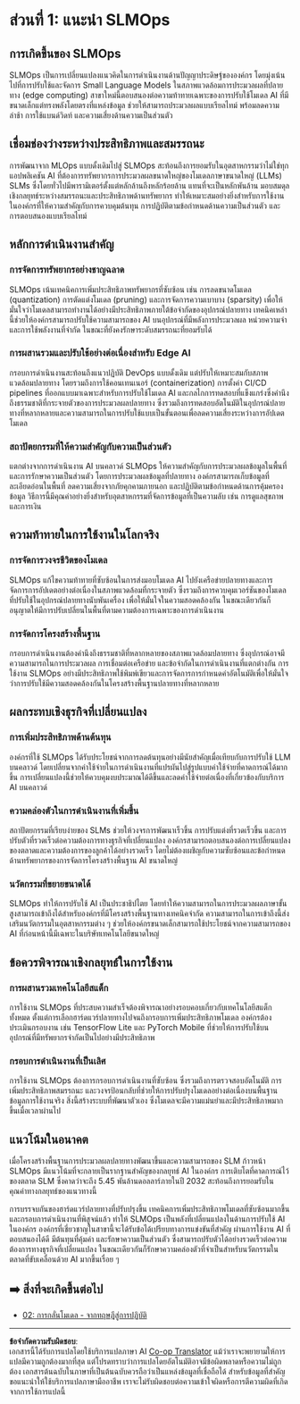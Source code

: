 <!--
CO_OP_TRANSLATOR_METADATA:
{
  "original_hash": "3d1708c413d3ea9ffcfb6f73ade3a07b",
  "translation_date": "2025-09-18T08:09:08+00:00",
  "source_file": "Module05/01.IntroduceSLMOps.md",
  "language_code": "th"
}
-->
# ส่วนที่ 1: แนะนำ SLMOps

## การเกิดขึ้นของ SLMOps

SLMOps เป็นการเปลี่ยนแปลงแนวคิดในการดำเนินงานด้านปัญญาประดิษฐ์ขององค์กร โดยมุ่งเน้นไปที่การปรับใช้และจัดการ Small Language Models ในสภาพแวดล้อมการประมวลผลที่ปลายทาง (edge computing) สาขาใหม่นี้ตอบสนองต่อความท้าทายเฉพาะของการปรับใช้โมเดล AI ที่มีขนาดเล็กแต่ทรงพลังโดยตรงที่แหล่งข้อมูล ช่วยให้สามารถประมวลผลแบบเรียลไทม์ พร้อมลดความล่าช้า การใช้แบนด์วิดท์ และความเสี่ยงด้านความเป็นส่วนตัว

## เชื่อมช่องว่างระหว่างประสิทธิภาพและสมรรถนะ

การพัฒนาจาก MLOps แบบดั้งเดิมไปสู่ SLMOps สะท้อนถึงการยอมรับในอุตสาหกรรมว่าไม่ใช่ทุกแอปพลิเคชัน AI ที่ต้องการทรัพยากรการประมวลผลขนาดใหญ่ของโมเดลภาษาขนาดใหญ่ (LLMs) SLMs ซึ่งโดยทั่วไปมีพารามิเตอร์ตั้งแต่หลักล้านถึงหลักร้อยล้าน แทนที่จะเป็นหลักพันล้าน มอบสมดุลเชิงกลยุทธ์ระหว่างสมรรถนะและประสิทธิภาพด้านทรัพยากร ทำให้เหมาะสมอย่างยิ่งสำหรับการใช้งานในองค์กรที่ให้ความสำคัญกับการควบคุมต้นทุน การปฏิบัติตามข้อกำหนดด้านความเป็นส่วนตัว และการตอบสนองแบบเรียลไทม์

## หลักการดำเนินงานสำคัญ

### การจัดการทรัพยากรอย่างชาญฉลาด

SLMOps เน้นเทคนิคการเพิ่มประสิทธิภาพทรัพยากรที่ซับซ้อน เช่น การลดขนาดโมเดล (quantization) การตัดแต่งโมเดล (pruning) และการจัดการความเบาบาง (sparsity) เพื่อให้มั่นใจว่าโมเดลสามารถทำงานได้อย่างมีประสิทธิภาพภายใต้ข้อจำกัดของอุปกรณ์ปลายทาง เทคนิคเหล่านี้ช่วยให้องค์กรสามารถปรับใช้ความสามารถของ AI บนอุปกรณ์ที่มีพลังการประมวลผล หน่วยความจำ และการใช้พลังงานที่จำกัด ในขณะที่ยังคงรักษาระดับสมรรถนะที่ยอมรับได้

### การผสานรวมและปรับใช้อย่างต่อเนื่องสำหรับ Edge AI

กรอบการดำเนินงานสะท้อนถึงแนวปฏิบัติ DevOps แบบดั้งเดิม แต่ปรับให้เหมาะสมกับสภาพแวดล้อมปลายทาง โดยรวมถึงการใช้คอนเทนเนอร์ (containerization) การตั้งค่า CI/CD pipelines ที่ออกแบบมาเฉพาะสำหรับการปรับใช้โมเดล AI และกลไกการทดสอบที่แข็งแกร่งซึ่งคำนึงถึงธรรมชาติที่กระจายตัวของการประมวลผลปลายทาง ซึ่งรวมถึงการทดสอบอัตโนมัติในอุปกรณ์ปลายทางที่หลากหลายและความสามารถในการปรับใช้แบบเป็นขั้นตอนเพื่อลดความเสี่ยงระหว่างการอัปเดตโมเดล

### สถาปัตยกรรมที่ให้ความสำคัญกับความเป็นส่วนตัว

แตกต่างจากการดำเนินงาน AI บนคลาวด์ SLMOps ให้ความสำคัญกับการประมวลผลข้อมูลในพื้นที่และการรักษาความเป็นส่วนตัว โดยการประมวลผลข้อมูลที่ปลายทาง องค์กรสามารถเก็บข้อมูลที่ละเอียดอ่อนในพื้นที่ ลดความเสี่ยงจากภัยคุกคามภายนอก และปฏิบัติตามข้อกำหนดด้านการคุ้มครองข้อมูล วิธีการนี้มีคุณค่าอย่างยิ่งสำหรับอุตสาหกรรมที่จัดการข้อมูลที่เป็นความลับ เช่น การดูแลสุขภาพและการเงิน

## ความท้าทายในการใช้งานในโลกจริง

### การจัดการวงจรชีวิตของโมเดล

SLMOps แก้ไขความท้าทายที่ซับซ้อนในการส่งมอบโมเดล AI ไปยังเครือข่ายปลายทางและการจัดการการอัปเดตอย่างต่อเนื่องในสภาพแวดล้อมที่กระจายตัว ซึ่งรวมถึงการควบคุมเวอร์ชันของโมเดลที่ปรับใช้ในอุปกรณ์ปลายทางนับพันเครื่อง เพื่อให้มั่นใจในความสอดคล้องกัน ในขณะเดียวกันก็อนุญาตให้มีการปรับเปลี่ยนในพื้นที่ตามความต้องการเฉพาะของการดำเนินงาน

### การจัดการโครงสร้างพื้นฐาน

กรอบการดำเนินงานต้องคำนึงถึงธรรมชาติที่หลากหลายของสภาพแวดล้อมปลายทาง ซึ่งอุปกรณ์อาจมีความสามารถในการประมวลผล การเชื่อมต่อเครือข่าย และข้อจำกัดในการดำเนินงานที่แตกต่างกัน การใช้งาน SLMOps อย่างมีประสิทธิภาพใช้พิมพ์เขียวและการจัดการการกำหนดค่าอัตโนมัติเพื่อให้มั่นใจว่าการปรับใช้มีความสอดคล้องกันในโครงสร้างพื้นฐานปลายทางที่หลากหลาย

## ผลกระทบเชิงธุรกิจที่เปลี่ยนแปลง

### การเพิ่มประสิทธิภาพด้านต้นทุน

องค์กรที่ใช้ SLMOps ได้รับประโยชน์จากการลดต้นทุนอย่างมีนัยสำคัญเมื่อเทียบกับการปรับใช้ LLM บนคลาวด์ โดยเปลี่ยนจากค่าใช้จ่ายในการดำเนินงานที่แปรผันไปสู่รูปแบบค่าใช้จ่ายที่คาดการณ์ได้มากขึ้น การเปลี่ยนแปลงนี้ช่วยให้ควบคุมงบประมาณได้ดีขึ้นและลดค่าใช้จ่ายต่อเนื่องที่เกี่ยวข้องกับบริการ AI บนคลาวด์

### ความคล่องตัวในการดำเนินงานที่เพิ่มขึ้น

สถาปัตยกรรมที่เรียบง่ายของ SLMs ช่วยให้วงจรการพัฒนาเร็วขึ้น การปรับแต่งที่รวดเร็วขึ้น และการปรับตัวที่รวดเร็วต่อความต้องการทางธุรกิจที่เปลี่ยนแปลง องค์กรสามารถตอบสนองต่อการเปลี่ยนแปลงของตลาดและความต้องการของลูกค้าได้อย่างรวดเร็ว โดยไม่ต้องเผชิญกับความซับซ้อนและข้อกำหนดด้านทรัพยากรของการจัดการโครงสร้างพื้นฐาน AI ขนาดใหญ่

### นวัตกรรมที่ขยายขนาดได้

SLMOps ทำให้การปรับใช้ AI เป็นประชาธิปไตย โดยทำให้ความสามารถในการประมวลผลภาษาขั้นสูงสามารถเข้าถึงได้สำหรับองค์กรที่มีโครงสร้างพื้นฐานทางเทคนิคจำกัด ความสามารถในการเข้าถึงนี้ส่งเสริมนวัตกรรมในอุตสาหกรรมต่าง ๆ ช่วยให้องค์กรขนาดเล็กสามารถใช้ประโยชน์จากความสามารถของ AI ที่ก่อนหน้านี้มีเฉพาะในบริษัทเทคโนโลยีขนาดใหญ่

## ข้อควรพิจารณาเชิงกลยุทธ์ในการใช้งาน

### การผสานรวมเทคโนโลยีสแต็ก

การใช้งาน SLMOps ที่ประสบความสำเร็จต้องพิจารณาอย่างรอบคอบเกี่ยวกับเทคโนโลยีสแต็กทั้งหมด ตั้งแต่การเลือกฮาร์ดแวร์ปลายทางไปจนถึงกรอบการเพิ่มประสิทธิภาพโมเดล องค์กรต้องประเมินกรอบงาน เช่น TensorFlow Lite และ PyTorch Mobile ที่ช่วยให้การปรับใช้บนอุปกรณ์ที่มีทรัพยากรจำกัดเป็นไปอย่างมีประสิทธิภาพ

### กรอบการดำเนินงานที่เป็นเลิศ

การใช้งาน SLMOps ต้องการกรอบการดำเนินงานที่ซับซ้อน ซึ่งรวมถึงการตรวจสอบอัตโนมัติ การเพิ่มประสิทธิภาพสมรรถนะ และวงจรป้อนกลับที่ช่วยให้การปรับปรุงโมเดลอย่างต่อเนื่องบนพื้นฐานข้อมูลการใช้งานจริง สิ่งนี้สร้างระบบที่พัฒนาตัวเอง ซึ่งโมเดลจะมีความแม่นยำและมีประสิทธิภาพมากขึ้นเมื่อเวลาผ่านไป

## แนวโน้มในอนาคต

เมื่อโครงสร้างพื้นฐานการประมวลผลปลายทางพัฒนาขึ้นและความสามารถของ SLM ก้าวหน้า SLMOps มีแนวโน้มที่จะกลายเป็นรากฐานสำคัญของกลยุทธ์ AI ในองค์กร การเติบโตที่คาดการณ์ไว้ของตลาด SLM ซึ่งคาดว่าจะถึง 5.45 พันล้านดอลลาร์ภายในปี 2032 สะท้อนถึงการยอมรับในคุณค่าทางกลยุทธ์ของแนวทางนี้

การบรรจบกันของฮาร์ดแวร์ปลายทางที่ปรับปรุงขึ้น เทคนิคการเพิ่มประสิทธิภาพโมเดลที่ซับซ้อนมากขึ้น และกรอบการดำเนินงานที่พิสูจน์แล้ว ทำให้ SLMOps เป็นพลังที่เปลี่ยนแปลงในด้านการปรับใช้ AI ในองค์กร องค์กรที่เชี่ยวชาญในสาขานี้จะได้รับข้อได้เปรียบทางการแข่งขันที่สำคัญ ผ่านการใช้งาน AI ที่ตอบสนองได้ดี มีต้นทุนที่คุ้มค่า และรักษาความเป็นส่วนตัว ซึ่งสามารถปรับตัวได้อย่างรวดเร็วต่อความต้องการทางธุรกิจที่เปลี่ยนแปลง ในขณะเดียวกันก็รักษาความคล่องตัวที่จำเป็นสำหรับนวัตกรรมในตลาดที่ขับเคลื่อนด้วย AI มากขึ้นเรื่อย ๆ

## ➡️ สิ่งที่จะเกิดขึ้นต่อไป

- [02: การกลั่นโมเดล - จากทฤษฎีสู่การปฏิบัติ](./02.SLMOps-Distillation.md)

---

**ข้อจำกัดความรับผิดชอบ**:  
เอกสารนี้ได้รับการแปลโดยใช้บริการแปลภาษา AI [Co-op Translator](https://github.com/Azure/co-op-translator) แม้ว่าเราจะพยายามให้การแปลมีความถูกต้องมากที่สุด แต่โปรดทราบว่าการแปลโดยอัตโนมัติอาจมีข้อผิดพลาดหรือความไม่ถูกต้อง เอกสารต้นฉบับในภาษาที่เป็นต้นฉบับควรถือว่าเป็นแหล่งข้อมูลที่เชื่อถือได้ สำหรับข้อมูลที่สำคัญ ขอแนะนำให้ใช้บริการแปลภาษามืออาชีพ เราจะไม่รับผิดชอบต่อความเข้าใจผิดหรือการตีความผิดที่เกิดจากการใช้การแปลนี้